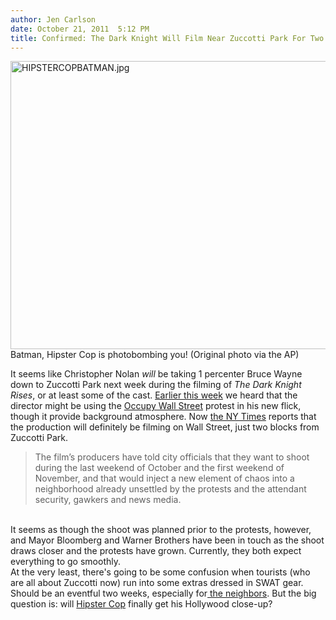 ```yaml
---
author: Jen Carlson
date: October 21, 2011  5:12 PM
title: Confirmed: The Dark Knight Will Film Near Zuccotti Park For Two Weeks
---
```


<p><span class="mt-enclosure mt-enclosure-image" style="display: inline;"> <img alt="HIPSTERCOPBATMAN.jpg" src="https://web.archive.org/web/20120602112148im_/http://gothamist.com/attachments/arts_jen/HIPSTERCOPBATMAN.jpg" width="640" height="461" class="image-none"> </span><br>
<span class="photo_caption">Batman, Hipster Cop is photobombing you! (Original photo via the AP)</span></p>

<p>It seems like Christopher Nolan <em>will</em> be taking 1 percenter Bruce Wayne down to Zuccotti Park next week during the filming of <em>The Dark Knight Rises</em>, or at least some of the cast. <a href="https://web.archive.org/web/20120602112148/http://gothamist.com/2011/10/18/dark_knight_rises_may_film_at_occup.php">Earlier this week</a> we heard that the director might be using the <a href="https://web.archive.org/web/20120602112148/http://gothamist.com/tags/occupywallstreet">Occupy Wall Street</a> protest in his new flick, though it provide background atmosphere. Now <a href="https://web.archive.org/web/20120602112148/http://www.nytimes.com/2011/10/21/nyregion/dark-knight-rises-to-film-near-occupy-wall-street-site.html?_r=2&amp;smid=tw-nytmetro&amp;seid=auto">the NY Times</a> reports that the production will definitely be filming on Wall Street, just two blocks from Zuccotti Park.<br>
</p><blockquote>The film&#x2019;s producers have told city officials that they want to shoot during the last weekend of October and the first weekend of November, and that would inject a new element of chaos into a neighborhood already unsettled by the protests and the attendant security, gawkers and news media.</blockquote><br>
It seems as though the shoot was planned prior to the protests, however, and Mayor Bloomberg and Warner Brothers have been in touch as the shoot draws closer and the protests have grown. Currently, they both expect everything to go smoothly.<br>
At the very least, there&apos;s going to be some confusion when tourists (who are all about Zuccotti now) run into some extras dressed in SWAT gear. Should be an eventful two weeks, especially for<a href="https://web.archive.org/web/20120602112148/http://gothamist.com/2011/10/21/quality_of_life_meeting_occupy_wall.php"> the neighbors</a>. But the big question is: will <a href="https://web.archive.org/web/20120602112148/http://gothamist.com/2011/10/21/hipster_cop_talks_fashion_with_gq_t.php">Hipster Cop</a> finally get his Hollywood close-up?<p></p>
